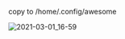 copy to /home/.config/awesome


![2021-03-01_16-59](https://user-images.githubusercontent.com/78766134/109570434-a15ca180-7aaf-11eb-98a5-cd774fb9e48c.png)
